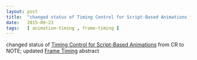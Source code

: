 ```yaml
---
layout: post
title:  "changed status of Timing Control for Script-Based Animations from CR to NOTE; updated Frame Timing abstract"
date:   2015-09-23
tags:   [ animation-timing , frame-timing ]
---
```


changed status of [Timing Control for Script-Based Animations](/spec/animation-timing) from CR to NOTE; updated [Frame Timing](/spec/frame-timing) abstract

